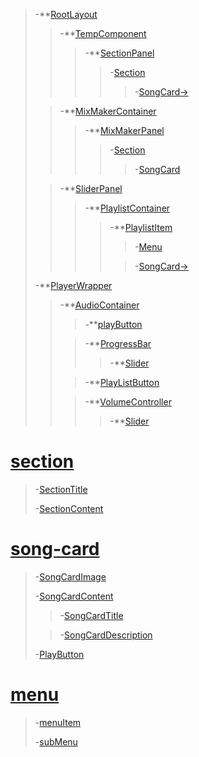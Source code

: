 > -\*\*[RootLayout](./src/presentationals/common/RootLayout.tsx) <br>
>
> > -\*\*[TempComponent](./src/App.tsx)<br>
> >
> > > -\*\*[SectionPanel](./src/presentationals/home/SectionPanel.tsx)<br>
> > >
> > > > -[Section](#section)<br>
> > > >
> > > > > -[SongCard->](#song-card)<br>
>
> > -\*\*[MixMakerContainer](./src/presentationals/home/MixMakerContainer.tsx)<br>
> >
> > > -\*\*[MixMakerPanel](./src/presentationals/home/MixMakerPanel.tsx)
> > >
> > > > -[Section](#section)
> > > >
> > > > > -[SongCard](#song-card)
>
> > -\*\*[SliderPanel](./src/presentationals/common/SliderPanel.tsx)<br>
> >
> > > -\*\*[PlaylistContainer](./src/containers/home/PlaylistContainer.tsx)<br>
> > >
> > > > -\*\*[PlaylistItem](./src/presentationals/home/PlaylistItem.tsx) <br>
> > > >
> > > > > -[Menu](#menu)<br>
> > > >
> > > > > -[SongCard->](#song-card)<br>
>
> -\*\*[PlayerWrapper](./src/presentationals/player/playerWrapper.tsx)<br>
>
> > -\*\*[AudioContainer](./src/containers/player/AudioContainer.tsx)<br>
> >
> > > -\*\*[playButton](./src/presentationals/player/PlayButton.tsx)<br>
> >
> > > -\*\*[ProgressBar](./src/containers/player/ProgressBar.tsx)<br>
> > >
> > > > -\*\*[Slider](./src/presentationals/player/Slider.tsx)<br>
> >
> > > -\*\*[PlayListButton](./src/presentationals/player/PlayListButton.tsx)<br>
> >
> > > -\*\*[VolumeController](./src/containers/player/VolumeController.tsx)<br>
> > >
> > > > -\*\*[Slider](./src/presentationals/player/Slider.tsx)<br>

# [section](./src/presentationals/common/Section.tsx)

> -[SectionTitle](./src/presentationals/common/Section.tsx)
>
> -[SectionContent](./src/presentationals/common/Section.tsx)

# [song-card ](./src/presentationals/common/SongCard.tsx)

> -[SongCardImage](./src/presentationals/common/SongCard.tsx)<br>
>
> -[SongCardContent](./src/presentationals/common/SongCard.tsx)<br>
>
> > -[SongCardTitle](./src/presentationals/common/SongCard.tsx)<br>
>
> > -[SongCardDescription](./src/presentationals/common/SongCard.tsx)<br>
>
> -[PlayButton](./src/presentationals/player/PlayButton.tsx)<br>

# [menu]()

> -[menuItem]()
>
> -[subMenu]()
